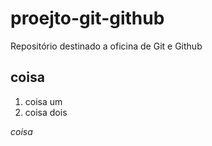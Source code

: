# proejto-git-github
Repositório destinado a oficina de Git e Github

## coisa

1. coisa um
2. coisa dois

*coisa*


